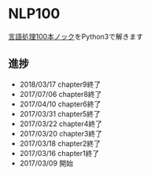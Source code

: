 NLP100
======
[言語処理100本ノック](http://www.cl.ecei.tohoku.ac.jp/nlp100/)をPython3で解きます

進捗
----
* 2018/03/17 chapter9終了
* 2017/07/06 chapter8終了
* 2017/04/10 chapter6終了
* 2017/03/31 chapter5終了
* 2017/03/22 chapter4終了
* 2017/03/20 chapter3終了
* 2017/03/18 chapter2終了
* 2017/03/16 chapter1終了
* 2017/03/09 開始
